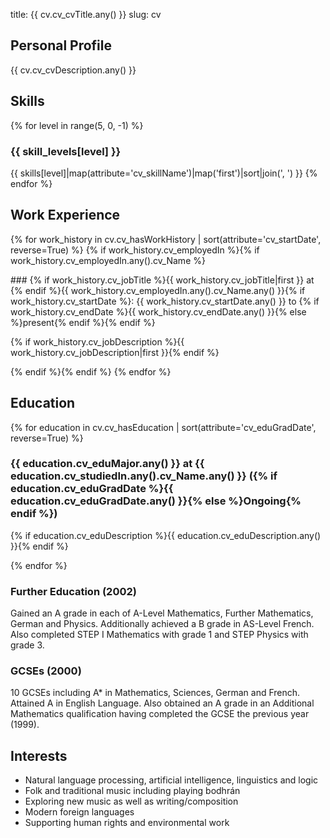title: {{ cv.cv_cvTitle.any() }}
slug: cv


## Personal Profile

{{ cv.cv_cvDescription.any() }}


## Skills

{% for level in range(5, 0, -1) %}
### {{ skill_levels[level] }}

{{ skills[level]|map(attribute='cv_skillName')|map('first')|sort|join(', ') }}
{% endfor %}


## Work Experience

{% for work_history in cv.cv_hasWorkHistory | sort(attribute='cv_startDate', reverse=True) %}
{% if work_history.cv_employedIn %}{% if work_history.cv_employedIn.any().cv_Name %}
<div itemscope itemtype="http://rdfs.org/resume-rdf/cv.rdfs#WorkHistory" markdown="1">
### {% if work_history.cv_jobTitle %}<span itemprop="http://rdfs.org/resume-rdf/cv.rdfs#jobTitle">{{ work_history.cv_jobTitle|first }}</span> at {% endif %}<span itemscope itemtype="http://rdfs.org/resume-rdf/cv.rdfs#Company" itemprop="http://rdfs.org/resume-rdf/cv.rdfs#employedIn"><span itemprop="http://rdfs.org/resume-rdf/cv.rdfs#Name">{{ work_history.cv_employedIn.any().cv_Name.any() }}</span></span>{% if work_history.cv_startDate %}: <span itemprop="http://rdfs.org/resume-rdf/cv.rdfs#startDate">{{ work_history.cv_startDate.any() }}</span> to {% if work_history.cv_endDate %}<span itemprop="http://rdfs.org/resume-rdf/cv.rdfs#endDate">{{ work_history.cv_endDate.any() }}</span>{% else %}present{% endif %}{% endif %}

{% if work_history.cv_jobDescription %}{{ work_history.cv_jobDescription|first }}{% endif %}
</div>
{% endif %}{% endif %}
{% endfor %}


## Education

{% for education in cv.cv_hasEducation | sort(attribute='cv_eduGradDate', reverse=True) %}

<div itemscope itemtype="http://rdfs.org/resume-rdf/cv.rdfs#Education" markdown="1">

### {{ education.cv_eduMajor.any() }} at {{ education.cv_studiedIn.any().cv_Name.any() }} ({% if education.cv_eduGradDate %}{{ education.cv_eduGradDate.any() }}{% else %}Ongoing{% endif %})

{% if education.cv_eduDescription %}{{ education.cv_eduDescription.any() }}{% endif %}

</div>

{% endfor %}

### Further Education (2002)

Gained an A grade in each of A-Level Mathematics, Further Mathematics,
German and Physics. Additionally achieved a B grade in AS-Level French.
Also completed STEP I Mathematics with grade 1 and STEP Physics with
grade 3.

### GCSEs (2000)

10 GCSEs including A\* in Mathematics, Sciences, German and French.
Attained A in English Language. Also obtained an A grade in an
Additional Mathematics qualification having completed the GCSE the
previous year (1999).


## Interests

-   Natural language processing, artificial intelligence, linguistics
    and logic
-   Folk and traditional music including playing bodhrán
-   Exploring new music as well as writing/composition
-   Modern foreign languages
-   Supporting human rights and environmental work

